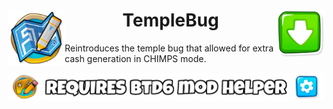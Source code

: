 <h1 align="center">
<a href="https://github.com/iXendeRouS/TempleBug/releases/latest/download/TempleBug.dll">
    <img align="left" alt="Icon" height="90" src="Icon.png">
    <img align="right" alt="Download" height="75" src="https://raw.githubusercontent.com/gurrenm3/BTD-Mod-Helper/master/BloonsTD6%20Mod%20Helper/Resources/DownloadBtn.png">
</a>
TempleBug
</h1>

Reintroduces the temple bug that allowed for extra cash generation in CHIMPS mode.

[![Requires BTD6 Mod Helper](https://raw.githubusercontent.com/gurrenm3/BTD-Mod-Helper/master/banner.png)](https://github.com/gurrenm3/BTD-Mod-Helper#readme)
